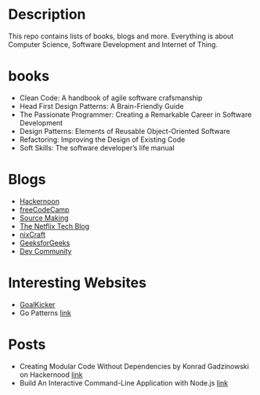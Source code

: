 # Description
This repo contains lists of books, blogs and more. Everything is about Computer Science, Software Development and Internet of Thing.
# books
- Clean Code: A handbook of agile software crafsmanship
- Head First Design Patterns: A Brain-Friendly Guide
- The Passionate Programmer: Creating a Remarkable Career in Software Development
- Design Patterns: Elements of Reusable Object-Oriented Software
- Refactoring: Improving the Design of Existing Code
- Soft Skills: The software developer’s life manual
# Blogs
- [Hackernoon](https://hackernoon.com)
- [freeCodeCamp](https://medium.freecodecamp.org)
- [Source Making](https://sourcemaking.com/)
- [The Netflix Tech Blog](https://medium.com/netflix-techblog)
- [nixCraft](https://www.cyberciti.biz/)
- [GeeksforGeeks](https://www.geeksforgeeks.org/)
- [Dev Community](https://dev.to/)
# Interesting Websites
- [GoalKicker](https://goalkicker.com/)
- Go Patterns [link](http://tmrts.com/go-patterns/#structural-patterns)
# Posts
- Creating Modular Code Without Dependencies by Konrad Gadzinowski on Hackernood [link](https://hackernoon.com/creating-truly-modular-code-with-no-dependencies-16f8f784d4a6)
- Build An Interactive Command-Line Application with Node.js [link](https://scotch.io/tutorials/build-an-interactive-command-line-application-with-nodejs)
